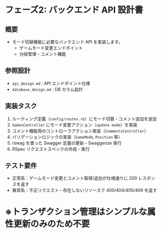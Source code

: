# フェーズ2: バックエンド API 設計書

## 概要
- モード切替機能に必要なバックエンド API を実装します。
  - ゲームモード変更エンドポイント
  - 分岐管理・コメント機能

## 参照設計
- `api_design.md`                    : API エンドポイント仕様
- `database_design.md`              : DB カラム設計

## 実装タスク
1. ルーティング定義（`config/routes.rb`）にモード切替・コメント追加を追加
2. `GamesController` にモード変更アクション（`update mode`）を実装
3. コメント機能用のコントローラアクション実装（`CommentsController`）
4. バリデーションロジックの実装（`GameMode`, `Position` 等）
5. rswag を使った Swagger 定義の更新・Swaggerize 実行
6. RSpec リクエストスペックの作成・実行

## テスト要件
- 正常系：ゲームモード変更とコメント取得/追加が仕様通りに 200 レスポンスを返す
- 異常系：不正リクエスト・存在しないリソースで 400/404/405/409 を返す
# ※トランザクション管理はシンプルな属性更新のみのため不要 
